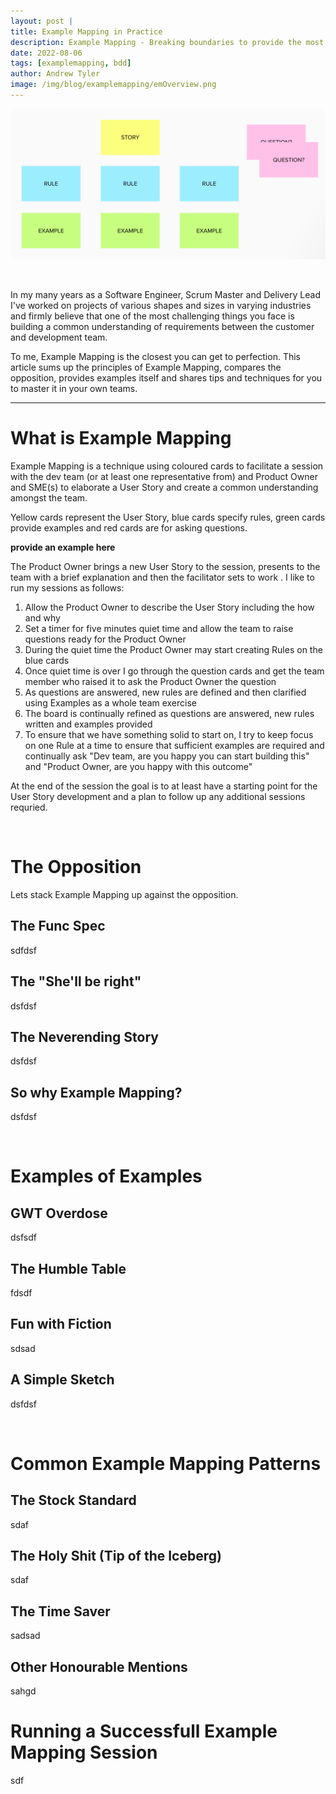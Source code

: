 ```yaml
---
layout: post | 
title: Example Mapping in Practice
description: Example Mapping - Breaking boundaries to provide the most effective means to derive requirements and create common understanding within the team!
date: 2022-08-06
tags: [examplemapping, bdd]
author: Andrew Tyler
image: /img/blog/examplemapping/emOverview.png
---
```


![Example Mapping](/img/blog/examplemapping/emOverview.png)

<br/>

In my many years as a Software Engineer, Scrum Master and Delivery Lead I've worked on projects of various shapes and sizes in varying industries and firmly believe that one of the most challenging things you face is building a common understanding of requirements between the customer and development team.

To me, Example Mapping is the closest you can get to perfection. This article sums up the principles of Example Mapping, compares the opposition, provides examples itself and shares tips and techniques for you to master it in your own teams.
___

# What is Example Mapping
Example Mapping is a technique using coloured cards to facilitate a session with the dev team (or at least one representative from) and Product Owner and SME(s) to elaborate a User Story and create a common understanding amongst the team.

Yellow cards represent the User Story, blue cards specify rules, green cards provide examples and red cards are for asking questions. 

**provide an example here**

The Product Owner brings a new User Story to the session, presents to the team with a brief explanation and then the facilitator sets to work . I like to run my sessions as follows:

1. Allow the Product Owner to describe the User Story including the how and why
2. Set a timer for five minutes quiet time and allow the team to raise questions ready for the Product Owner
3. During the quiet time the Product Owner may start creating Rules on the blue cards
4. Once quiet time is over I go through the question cards and get the team member who raised it to ask the Product Owner the question
5. As questions are answered, new rules are defined and then clarified using Examples as a whole team exercise
6. The board is continually refined as questions are answered, new rules  written and examples provided
7. To ensure that we have something solid to start on, I try to keep focus on one Rule at a time to ensure that sufficient examples are required and continually ask "Dev team, are you happy you can start building this" and "Product Owner, are you happy with this outcome"

At the end of the session the goal is to at least have a starting point for the User Story development and a plan to follow up any additional sessions requried.


<br />

# The Opposition
Lets stack Example Mapping up against the opposition.
## The Func Spec
sdfdsf
## The "She'll be right"
dsfdsf
## The Neverending Story
dsfdsf
## So why Example Mapping?
dsfdsf

<br />

# Examples of Examples
## GWT Overdose
dsfsdf
## The Humble Table
fdsdf
## Fun with Fiction
sdsad
## A Simple Sketch
dsfdsf

<br />

# Common Example Mapping Patterns
##  The Stock Standard
sdaf
## The Holy Shit (Tip of the Iceberg)
sdaf
## The Time Saver
sadsad
## Other Honourable Mentions
sahgd

# Running a Successfull Example Mapping Session
sdf


